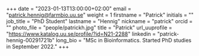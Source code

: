 +++ 
date = "2023-01-13T13:00:00+02:00" 
email = "patrick.hennig@farmbio.uu.se" 
weight = 1 
firstname = "Patrick" 
initials = "" 
job_title = "PhD Student" 
lastname = "Hennig" 
nickname = "patrick" 
orcid = "" 
photo_file = "people/patrickh.jpg" 
title = "Patrick" 
url_uuprofile = "https://www.katalog.uu.se/profile/?id=N21-2288"
linkedin = "patrick-hennig-00291721b"
long_bio = "MSc in Bioinformatics. Started PhD studies in September 2022."
+++
